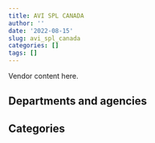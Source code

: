 ```yaml
---
title: AVI SPL CANADA
author: ''
date: '2022-08-15'
slug: avi_spl_canada
categories: []
tags: []
---
```


<script src="/rmarkdown-libs/htmlwidgets/htmlwidgets.js"></script>
<link href="/rmarkdown-libs/datatables-css/datatables-crosstalk.css" rel="stylesheet" />
<script src="/rmarkdown-libs/datatables-binding/datatables.js"></script>
<script src="/rmarkdown-libs/jquery/jquery-3.6.0.min.js"></script>
<link href="/rmarkdown-libs/dt-core-bootstrap/css/dataTables.bootstrap.min.css" rel="stylesheet" />
<link href="/rmarkdown-libs/dt-core-bootstrap/css/dataTables.bootstrap.extra.css" rel="stylesheet" />
<script src="/rmarkdown-libs/dt-core-bootstrap/js/jquery.dataTables.min.js"></script>
<script src="/rmarkdown-libs/dt-core-bootstrap/js/dataTables.bootstrap.min.js"></script>
<link href="/rmarkdown-libs/crosstalk/css/crosstalk.min.css" rel="stylesheet" />
<script src="/rmarkdown-libs/crosstalk/js/crosstalk.min.js"></script>
<script src="/rmarkdown-libs/htmlwidgets/htmlwidgets.js"></script>
<link href="/rmarkdown-libs/datatables-css/datatables-crosstalk.css" rel="stylesheet" />
<script src="/rmarkdown-libs/datatables-binding/datatables.js"></script>
<script src="/rmarkdown-libs/jquery/jquery-3.6.0.min.js"></script>
<link href="/rmarkdown-libs/dt-core-bootstrap/css/dataTables.bootstrap.min.css" rel="stylesheet" />
<link href="/rmarkdown-libs/dt-core-bootstrap/css/dataTables.bootstrap.extra.css" rel="stylesheet" />
<script src="/rmarkdown-libs/dt-core-bootstrap/js/jquery.dataTables.min.js"></script>
<script src="/rmarkdown-libs/dt-core-bootstrap/js/dataTables.bootstrap.min.js"></script>
<link href="/rmarkdown-libs/crosstalk/css/crosstalk.min.css" rel="stylesheet" />
<script src="/rmarkdown-libs/crosstalk/js/crosstalk.min.js"></script>

Vendor content here.

## Departments and agencies

<div id="htmlwidget-1" style="width:100%;height:auto;" class="datatables html-widget"></div>
<script type="application/json" data-for="htmlwidget-1">{"x":{"style":"bootstrap","filter":"none","vertical":false,"data":[["<a href=\"/departments/aafc-aac/\">Agriculture and Agri-Food Canada<\/a>","<a href=\"/departments/atssc-scdata/\">Administrative Tribunals Support Service of Canada<\/a>","<a href=\"/departments/cas-satj/\">Courts Administration Service<\/a>","<a href=\"/departments/cbsa-asfc/\">Canada Border Services Agency<\/a>","<a href=\"/departments/cfia-acia/\">Canadian Food Inspection Agency<\/a>","<a href=\"/departments/cgc-ccg/\">Canadian Grain Commission<\/a>","<a href=\"/departments/cic/\">Immigration, Refugees and Citizenship Canada<\/a>","<a href=\"/departments/cnsc-ccsn/\">Canadian Nuclear Safety Commission<\/a>","<a href=\"/departments/cra-arc/\">Canada Revenue Agency<\/a>","<a href=\"/departments/csa-asc/\">Canadian Space Agency<\/a>","<a href=\"/departments/csps-efpc/\">Canada School of Public Service<\/a>","<a href=\"/departments/dfatd-maecd/\">Global Affairs Canada<\/a>","<a href=\"/departments/dfo-mpo/\">Fisheries and Oceans Canada<\/a>","<a href=\"/departments/dnd-mdn/\">National Defence<\/a>","<a href=\"/departments/ec/\">Environment and Climate Change Canada<\/a>","<a href=\"/departments/esdc-edsc/\">Employment and Social Development Canada<\/a>","<a href=\"/departments/fcac-acfc/\">Financial Consumer Agency of Canada<\/a>","<a href=\"/departments/fin/\">Department of Finance Canada<\/a>","<a href=\"/departments/hc-sc/\">Health Canada<\/a>","<a href=\"/departments/ic/\">Innovation, Science and Economic Development Canada<\/a>","<a href=\"/departments/isc-sac/\">Indigenous Services Canada<\/a>","<a href=\"/departments/jus/\">Department of Justice Canada<\/a>","<a href=\"/departments/lac-bac/\">Library and Archives Canada<\/a>","<a href=\"/departments/nrc-cnrc/\">National Research Council Canada<\/a>","<a href=\"/departments/nrcan-rncan/\">Natural Resources Canada<\/a>","<a href=\"/departments/ocl-cal/\">Office of the Commissioner of Lobbying of Canada<\/a>","<a href=\"/departments/ocol-clo/\">Office of the Commissioner of Official Languages<\/a>","<a href=\"/departments/opc-cpvp/\">Office of the Privacy Commissioner of Canada<\/a>","<a href=\"/departments/pbc-clcc/\">Parole Board of Canada<\/a>","<a href=\"/departments/pc/\">Parks Canada<\/a>","<a href=\"/departments/pch/\">Canadian Heritage<\/a>","<a href=\"/departments/pco-bcp/\">Privy Council Office<\/a>","<a href=\"/departments/phac-aspc/\">Public Health Agency of Canada<\/a>","<a href=\"/departments/pmprb-cepmb/\">Patented Medicine Prices Review Board Canada<\/a>","<a href=\"/departments/ppsc-sppc/\">Public Prosecution Service of Canada<\/a>","<a href=\"/departments/psc-cfp/\">Public Service Commission of Canada<\/a>","<a href=\"/departments/pwgsc-tpsgc/\">Public Services and Procurement Canada<\/a>","<a href=\"/departments/rcmp-grc/\">Royal Canadian Mounted Police<\/a>","<a href=\"/departments/sirc-csars/\">Security Intelligence Review Committee<\/a>","<a href=\"/departments/ssc-spc/\">Shared Services Canada<\/a>","<a href=\"/departments/statcan/\">Statistics Canada<\/a>","<a href=\"/departments/tbs-sct/\">Treasury Board of Canada Secretariat<\/a>","<a href=\"/departments/vac-acc/\">Veterans Affairs Canada<\/a>","<a href=\"/departments/vrab-tacra/\">Veterans Review and Appeal Board<\/a>","<a href=\"/departments/wd-deo/\">Western Economic Diversification Canada<\/a>"],[null,"$    23,860.81","$   645,484.54","$   131,684.35","$   301,304.21",null,null,null,"$    35,069.48","$    13,402.85",null,"$    53,326.91","$   277,484.04","$   674,066.68",null,null,null,"$    36,044.55","$    40,892.09","$ 1,038,816.05",null,"$    62,205.84",null,"$    28,148.53",null,null,"$    60,422.29","$    10,247.62",null,null,null,null,"$    10,629.32",null,null,"$   129,313.47","$   565,444.45","$    28,866.37","$    43,565.39","$ 1,616,921.14","$   117,752.02","$ 1,381,904.69",null,"$    14,960.73","$   252,551.38"],[null,"$    17,757.29","$   842,779.69","$   329,048.42","$   463,588.28",null,"$     8,182.04",null,null,null,"$   115,814.84","$    47,399.78","$    22,373.65","$ 1,117,952.05","$    65,359.25","$   427,461.62","$    87,873.23","$     4,805.94",null,"$   564,227.21",null,"$    35,881.40",null,"$    77,520.14","$    89,303.18","$   183,673.66","$   314,983.52",null,"$    37,160.03","$    10,304.51","$       501.71","$    37,998.22",null,null,null,"$   232,541.36","$   620,130.17","$   154,856.64",null,"$ 1,312,576.90",null,"$   454,015.37","$    13,544.79",null,"$    93,309.45"],["$   276,219.29","$    12,460.04","$   432,990.49","$   250,842.04","$   119,148.23","$    36,957.13","$    53,928.55","$   259,143.76",null,null,null,"$    96,791.96","$   180,974.39","$   522,744.56","$    11,330.08","$   190,325.64",null,null,null,"$    93,192.04",null,"$    58,842.54","$    18,429.27","$    82,229.31","$    42,531.90","$    12,129.01","$   149,851.46","$    40,661.72",null,"$    18,400.06","$    88,543.61","$    26,834.29",null,"$   184,084.14",null,"$    95,964.01","$   674,299.06","$    70,772.64",null,"$ 1,039,370.70",null,"$   154,633.83","$    80,221.40",null,"$    98,951.13"],["$    60,697.01","$     4,131.12","$   207,902.41","$    76,722.42","$   273,711.64","$    10,207.34",null,"$    11,480.60","$       727.49",null,"$    21,179.77","$   710,111.40","$   382,224.32","$ 1,045,966.03","$    25,395.44","$   723,924.06",null,"$    15,004.45","$    46,306.63","$   303,012.15","$    42,522.33","$    76,689.56",null,"$    11,214.63","$   191,946.16",null,"$    47,128.77","$    11,548.96",null,"$    58,864.58",null,null,"$    13,073.03",null,"$    27,824.56","$     1,810.64","$   502,822.02","$   276,089.07",null,"$   935,976.67",null,null,null,null,"$    21,959.66"]],"container":"<table class=\"table table-striped table-hover row-border order-column display\">\n  <thead>\n    <tr>\n      <th>Department<\/th>\n      <th>2017-2018<\/th>\n      <th>2018-2019<\/th>\n      <th>2019-2020<\/th>\n      <th>2020-2021<\/th>\n    <\/tr>\n  <\/thead>\n<\/table>","options":{"order":[[4,"desc"]],"pageLength":10,"autoWidth":true,"columnDefs":[],"orderClasses":false}},"evals":[],"jsHooks":[]}</script>

## Categories

<div id="htmlwidget-2" style="width:100%;height:auto;" class="datatables html-widget"></div>
<script type="application/json" data-for="htmlwidget-2">{"x":{"style":"bootstrap","filter":"none","vertical":false,"data":[["<a href=\"/categories/1_facilities_and_construction/\">Facilities and construction<\/a>","<a href=\"/categories/10_office_management/\">Office management<\/a>","<a href=\"/categories/11_defence/\">Defence<\/a>","<a href=\"/categories/2_professional_services/\">Professional services<\/a>","<a href=\"/categories/3_information_technology/\">Information technology<\/a>","<a href=\"/categories/5_transportation_and_logistics/\">Transportation and logistics<\/a>","<a href=\"/categories/6_industrial_products_and_services/\">Industrial products and services<\/a>"],["$    43,565.39","$   320,726.00","$   158,477.22","$   271,354.69","$ 6,246,266.32",null,"$   553,980.17"],["$   120,052.00","$   603,832.05","$   686,984.30","$   341,892.84","$ 5,975,783.75","$     3,992.96","$    50,386.44"],["$     8,702.69","$    34,648.98","$   499,158.39","$   322,495.04","$ 4,419,235.40","$    61,208.50","$   128,349.29"],["$   120,343.06","$    82,860.14","$ 1,045,966.03","$    44,750.87","$ 4,114,506.58",null,"$   729,748.23"]],"container":"<table class=\"table table-striped table-hover row-border order-column display\">\n  <thead>\n    <tr>\n      <th>Category<\/th>\n      <th>2017-2018<\/th>\n      <th>2018-2019<\/th>\n      <th>2019-2020<\/th>\n      <th>2020-2021<\/th>\n    <\/tr>\n  <\/thead>\n<\/table>","options":{"order":[[4,"desc"]],"pageLength":20,"autoWidth":true,"columnDefs":[],"orderClasses":false,"lengthMenu":[10,20,25,50,100]}},"evals":[],"jsHooks":[]}</script>
